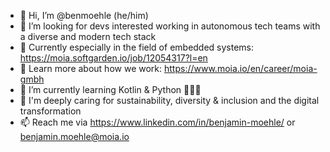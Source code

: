 - 👋 Hi, I’m @benmoehle (he/him)
- 👀 I’m looking for devs interested working in autonomous tech teams with a diverse and modern tech stack
- 🚐 Currently especially in the field of embedded systems: https://moia.softgarden.io/job/12054317?l=en
- 🌈 Learn more about how we work: https://www.moia.io/en/career/moia-gmbh
- 🌱 I’m currently learning Kotlin & Python 👨🏼‍🎓 
- 🌳 I'm deeply caring for sustainability, diversity & inclusion and the digital transformation
- 📫 Reach me via https://www.linkedin.com/in/benjamin-moehle/ or benjamin.moehle@moia.io
